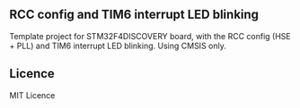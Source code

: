 ## RCC config and TIM6 interrupt LED blinking
Template project for STM32F4DISCOVERY board, with the RCC config (HSE + PLL) and
TIM6 interrupt LED blinking.
Using CMSIS only.

## Licence
MIT Licence
